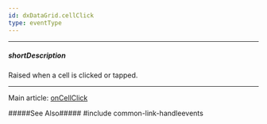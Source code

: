 ```yaml
---
id: dxDataGrid.cellClick
type: eventType
---
```

---
##### shortDescription
Raised when a cell is clicked or tapped.

---
Main article: [onCellClick](/api-reference/10%20UI%20Components/dxDataGrid/1%20Configuration/onCellClick.md '/Documentation/ApiReference/UI_Components/dxDataGrid/Configuration/#onCellClick')

#####See Also#####
#include common-link-handleevents